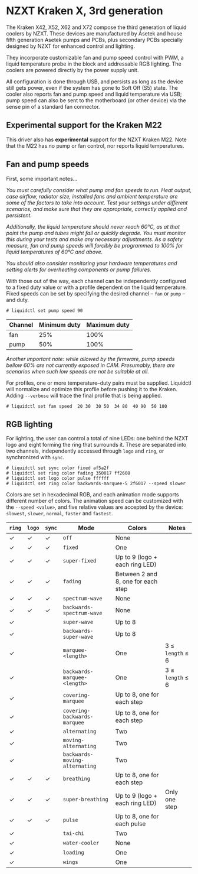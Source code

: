 # NZXT Kraken X, 3rd generation
<!-- move to /doc once there are more devices -->

The Kraken X42, X52, X62 and X72 compose the third generation of liquid coolers by NZXT.  These devices are manufactured by Asetek and house fifth generation Asetek pumps and PCBs, plus secondary PCBs specially designed by NZXT for enhanced control and lighting.

They incorporate customizable fan and pump speed control with PWM, a liquid temperature probe in the block and addressable RGB lighting.  The coolers are powered directly by the power supply unit.

All configuration is done through USB, and persists as long as the device still gets power, even if the system has gone to Soft Off (S5) state.  The cooler also reports fan and pump speed and liquid temperature via USB; pump speed can also be sent to the motherboard (or other device) via the sense pin of a standard fan connector.


## Experimental support for the Kraken M22

This driver also has **experimental** support for the NZXT Kraken M22.  Note that the M22 has no pump or fan control, nor reports liquid temperatures.


## Fan and pump speeds

First, some important notes...

*You must carefully consider what pump and fan speeds to run.  Heat output, case airflow, radiator size, installed fans and ambient temperature are some of the factors to take into account.  Test your settings under different scenarios, and make sure that they are appropriate, correctly applied and persistent.*

*Additionally, the liquid temperature should never reach 60°C, as at that point the pump and tubes might fail or quickly degrade.  You must monitor this during your tests and make any necessary adjustments.  As a safety measure, fan and pump speeds will forcibly be programmed to 100% for liquid temperatures of 60°C and above.*

*You should also consider monitoring your hardware temperatures and setting alerts for overheating components or pump failures.*

With those out of the way, each channel can be independently configured to a fixed duty value or with a profile dependent on the liquid temperature.  Fixed speeds can be set by specifying the desired channel – `fan` or `pump` – and duty.


```
# liquidctl set pump speed 90
```

| Channel | Minimum duty | Maximum duty |
| --- | --- | --- |
| fan | 25% | 100% |
| pump | 50% | 100% |

*Another important note: while allowed by the firmware, pump speeds bellow 60% are not currently exposed in CAM.  Presumably, there are scenarios when such low speeds are not be suitable at all.*

For profiles, one or more temperature–duty pairs must be supplied.  Liquidctl will normalize and optimize this profile before pushing it to the Kraken.  Adding `--verbose` will trace the final profile that is being applied.

```
# liquidctl set fan speed  20 30  30 50  34 80  40 90  50 100
```


## RGB lighting

For lighting, the user can control a total of nine LEDs: one behind the NZXT logo and eight forming the ring that surrounds it.  These are separated into two channels, independently accessed through `logo` and `ring`, or synchronized with `sync`.

```
# liquidctl set sync color fixed af5a2f
# liquidctl set ring color fading 350017 ff2608
# liquidctl set logo color pulse ffffff
# liquidctl set ring color backwards-marquee-5 2f6017 --speed slower
```

Colors are set in hexadecimal RGB, and each animation mode supports different number of colors.  The animation speed can be customized with the `--speed <value>`, and five relative values are accepted by the device: `slowest`, `slower`, `normal`, `faster` and `fastest`.

| `ring` | `logo` | `sync` | Mode | Colors | Notes |
| --- | --- | --- | --- | --- | --- |
| ✓ | ✓ | ✓ | `off` | None |
| ✓ | ✓ | ✓ | `fixed` | One |
| ✓ | ✓ | ✓ | `super-fixed` | Up to 9 (logo + each ring LED) |
| ✓ | ✓ | ✓ | `fading` | Between 2 and 8, one for each step |
| ✓ | ✓ | ✓ | `spectrum-wave` | None |
| ✓ | ✓ | ✓ | `backwards-spectrum-wave` | None |
| ✓ |   |   | `super-wave` | Up to 8 |
| ✓ |   |   | `backwards-super-wave` | Up to 8 |
| ✓ |   |   | `marquee-<length>` | One | 3 ≤ `length` ≤ 6 |
| ✓ |   |   | `backwards-marquee-<length>` | One | 3 ≤ `length` ≤ 6 |
| ✓ |   |   | `covering-marquee` | Up to 8, one for each step |
| ✓ |   |   | `covering-backwards-marquee` | Up to 8, one for each step |
| ✓ |   |   | `alternating` | Two |
| ✓ |   |   | `moving-alternating` | Two |
| ✓ |   |   | `backwards-moving-alternating` | Two |
| ✓ | ✓ | ✓ | `breathing` | Up to 8, one for each step |
| ✓ | ✓ | ✓ | `super-breathing` | Up to 9 (logo + each ring LED) | Only one step |
| ✓ | ✓ | ✓ | `pulse` | Up to 8, one for each pulse |
| ✓ |   |   | `tai-chi` | Two |
| ✓ |   |   | `water-cooler` | None |
| ✓ |   |   | `loading` | One |
| ✓ |   |   | `wings` | One |
